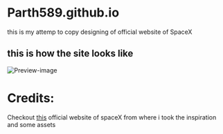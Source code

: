 # Parth589.github.io
this is my attemp to copy designing of official website of SpaceX
## this is how the site looks like
![Preview-image](/media/Screenshot%202022-06-27%20at%2021-01-18%20SpaceX.png)

# Credits:
Checkout [this](https://www.spacex.com) official website of spaceX from where i took the inspiration and some assets
